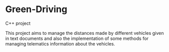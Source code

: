 # Green-Driving
C++ project 


This project aims to manage the distances made by different vehicles given in text documents and also
the implementation of some methods for managing telematics information about the vehicles.
